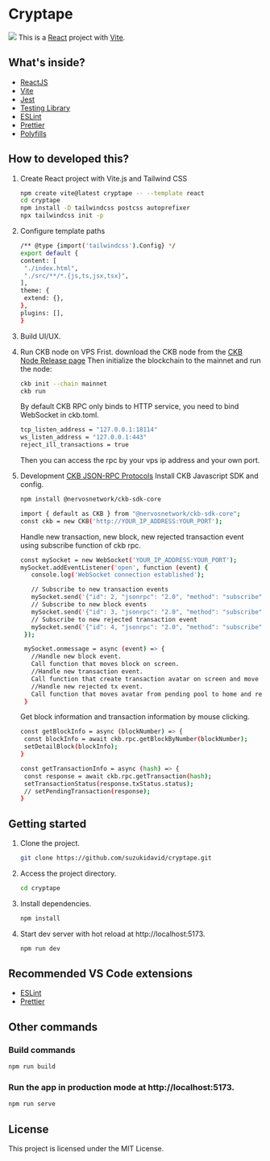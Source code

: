 # Cryptape

![](https://github.com/suzukidavid/cryptape/blob/main/public/assets/cryptape.jpg)
This is a [React](https://reactjs.org) project with [Vite](https://vitejs.dev).

## What's inside?

- [ReactJS](https://reactjs.org)
- [Vite](https://vitejs.dev)
- [Jest](https://jestjs.io)
- [Testing Library](https://testing-library.com)
- [ESLint](https://eslint.org)
- [Prettier](https://prettier.io)
- [Polyfills](https://github.com/vitejs/vite/tree/main/packages/plugin-legacy#readme)

## How to developed this?

1. Create React project with Vite.js and Tailwind CSS

   ```bash
   npm create vite@latest cryptape -- --template react
   cd cryptape
   npm install -D tailwindcss postcss autoprefixer
   npx tailwindcss init -p
   ```

2. Configure template paths

   ```bash
   /** @type {import('tailwindcss').Config} */
   export default {
   content: [
    "./index.html",
    "./src/**/*.{js,ts,jsx,tsx}",
   ],
   theme: {
    extend: {},
   },
   plugins: [],
   }
   ```

3. Build UI/UX.
4. Run CKB node on VPS
   Frist. download the CKB node from the [CKB Node Release page](https://github.com/nervosnetwork/ckb/releases)
   Then initialize the blockchain to the mainnet and run the node:

   ```bash
   ckb init --chain mainnet
   ckb run
   ```

   By default CKB RPC only binds to HTTP service, you need to bind WebSocket in ckb.toml.

   ```bash
   tcp_listen_address = "127.0.0.1:18114"
   ws_listen_address = "127.0.0.1:443"
   reject_ill_transactions = true
   ```

   Then you can access the rpc by your vps ip address and your own port.

5. Development
   [CKB JSON-RPC Protocols](https://github.com/nervosnetwork/ckb/blob/develop/rpc/README.md)
   Install CKB Javascript SDK and config.

   ```bash
   npm install @nervosnetwork/ckb-sdk-core

   import { default as CKB } from "@nervosnetwork/ckb-sdk-core";
   const ckb = new CKB('http://YOUR_IP_ADDRESS:YOUR_PORT');
   ```

   Handle new transaction, new block, new rejected transaction event using subscribe function of ckb rpc.

   ```bash
   const mySocket = new WebSocket('YOUR_IP_ADDRESS:YOUR_PORT');
   mySocket.addEventListener('open', function (event) {
      console.log('WebSocket connection established');

      // Subscribe to new transaction events
      mySocket.send('{"id": 2, "jsonrpc": "2.0", "method": "subscribe", "params": ["new_transaction"]}');
      // Subscribe to new block events
      mySocket.send('{"id": 3, "jsonrpc": "2.0", "method": "subscribe", "params": ["new_tip_header"]}');
      // Subscribe to new rejected transaction event
      mySocket.send('{"id": 4, "jsonrpc": "2.0", "method": "subscribe", "params": ["rejected_transaction"]}');
    });

    mySocket.onmessage = async (event) => {
      //Handle new block event.
      Call function that moves block on screen.
      //Handle new transaction event.
      Call function that create transaction avatar on screen and move it to the pending txs pool.
      //Handle new rejected tx event.
      Call function that moves avatar from pending pool to home and remove it on screen.
    }
   ```

   Get block information and transaction information by mouse clicking.

   ```bash
   const getBlockInfo = async (blockNumber) => {
    const blockInfo = await ckb.rpc.getBlockByNumber(blockNumber);
    setDetailBlock(blockInfo);
   }

   const getTransactionInfo = async (hash) => {
    const response = await ckb.rpc.getTransaction(hash);
    setTransactionStatus(response.txStatus.status);
    // setPendingTransaction(response);
   }
   ```

## Getting started

1. Clone the project.

   ```bash
   git clone https://github.com/suzukidavid/cryptape.git
   ```

2. Access the project directory.

   ```bash
   cd cryptape
   ```

3. Install dependencies.

   ```bash
   npm install
   ```

4. Start dev server with hot reload at http://localhost:5173.
   ```bash
   npm run dev
   ```

## Recommended VS Code extensions

- [ESLint](https://marketplace.visualstudio.com/items?itemName=dbaeumer.vscode-eslint)
- [Prettier](https://marketplace.visualstudio.com/items?itemName=esbenp.prettier-vscode)

## Other commands

### Build commands

```bash
npm run build
```

### Run the app in production mode at http://localhost:5173.

```bash
npm run serve
```

## License

This project is licensed under the MIT License.
